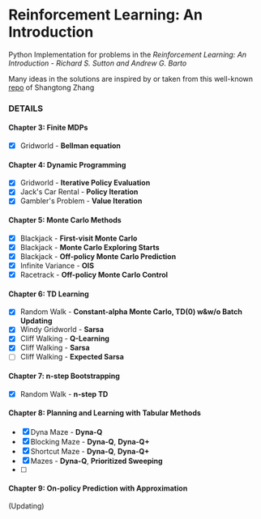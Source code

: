 # Reinforcement Learning: An Introduction
Python Implementation for problems in the *Reinforcement Learning: An Introduction - Richard S. Sutton and Andrew G. Barto*  

Many ideas in the solutions are inspired by or taken from this well-known [repo](https://github.com/ShangtongZhang/reinforcement-learning-an-introduction) of Shangtong Zhang

### DETAILS
#### Chapter 3: Finite MDPs
- [x] Gridworld - **Bellman equation**
#### Chapter 4: Dynamic Programming
- [x] Gridworld - **Iterative Policy Evaluation**
- [x] Jack's Car Rental - **Policy Iteration**
- [x] Gambler's Problem - **Value Iteration**
#### Chapter 5: Monte Carlo Methods
- [x] Blackjack - **First-visit Monte Carlo**
- [x] Blackjack - **Monte Carlo Exploring Starts**
- [x] Blackjack - **Off-policy Monte Carlo Prediction**
- [x] Infinite Variance - **OIS**
- [x] Racetrack - **Off-policy Monte Carlo Control**
#### Chapter 6: TD Learning
- [x] Random Walk - **Constant-alpha Monte Carlo, TD(0) w&w/o Batch Updating**
- [x] Windy Gridworld - **Sarsa**
- [x] Cliff Walking - **Q-Learning**
- [x] Cliff Walking - **Sarsa**
- [ ] Cliff Walking - **Expected Sarsa**
#### Chapter 7: n-step Bootstrapping
- [x] Random Walk - **n-step TD**
#### Chapter 8: Planning and Learning with Tabular Methods
- [x] Dyna Maze - **Dyna-Q**
- [x] Blocking Maze - **Dyna-Q**, **Dyna-Q+**
- [x] Shortcut Maze - **Dyna-Q**, **Dyna-Q+**
- [x] Mazes - **Dyna-Q**, **Prioritized Sweeping**
- [ ] 
#### Chapter 9: On-policy Prediction with Approximation
(Updating)